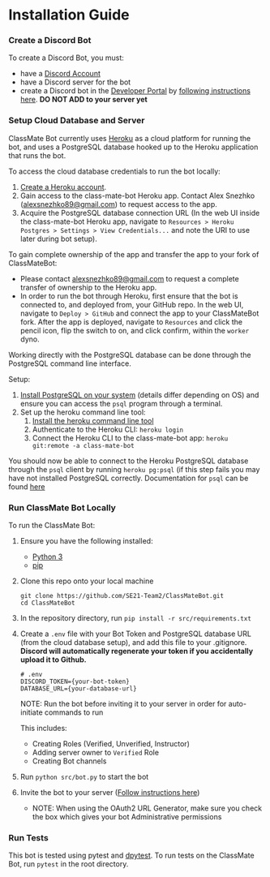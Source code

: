 # Installation Guide 
### Create a Discord Bot
To create a Discord Bot, you must:
* have a [Discord Account](https://discord.com/login)
* have a Discord server for the bot
* create a Discord bot in the [Developer Portal](https://discord.com/developers/applications) by [following instructions here](https://realpython.com/how-to-make-a-discord-bot-python/). **DO NOT ADD to your server yet**

### Setup Cloud Database and Server
ClassMate Bot currently uses [Heroku](https://www.heroku.com/) as a cloud platform for running the bot, and uses a PostgreSQL database hooked up to the Heroku application that runs the bot.

To access the cloud database credentials to run the bot locally:
1. [Create a Heroku account](https://signup.heroku.com/login).
2. Gain access to the class-mate-bot Heroku app. Contact Alex Snezhko (alexsnezhko89@gmail.com) to request access to the app.
3. Acquire the PostgreSQL database connection URL (In the web UI inside the class-mate-bot Heroku app, navigate to `Resources > Heroku Postgres > Settings > View Credentials...` and note the URI to use later during bot setup).

To gain complete ownership of the app and transfer the app to your fork of ClassMateBot:
 - Please contact alexsnezhko89@gmail.com to request a complete transfer of ownership to the Heroku app.
 - In order to run the bot through Heroku, first ensure that the bot is connected to, and deployed from, your GitHub repo. In the web UI, navigate to `Deploy > GitHub` and connect the app to your ClassMateBot fork. After the app is deployed, navigate to `Resources` and click the pencil icon, flip the switch to on, and click confirm, within the `worker` dyno.

Working directly with the PostgreSQL database can be done through the PostgreSQL command line interface.

Setup:
1. [Install PostgreSQL on your system](https://www.postgresql.org/download/) (details differ depending on OS) and ensure you can access the `psql` program through a terminal.
2. Set up the heroku command line tool:
   1. [Install the heroku command line tool](https://devcenter.heroku.com/articles/heroku-cli)
   2. Authenticate to the Heroku CLI: `heroku login`
   3. Connect the Heroku CLI to the class-mate-bot app: `heroku git:remote -a class-mate-bot`

You should now be able to connect to the Heroku PostgreSQL database through the `psql` client by running `heroku pg:psql` (if this step fails you may have not installed PostgreSQL correctly. Documentation for `psql` can be found [here](https://www.postgresql.org/docs/13/app-psql.html)


### Run ClassMate Bot Locally
To run the ClassMate Bot:
1. Ensure you have the following installed:
    * [Python 3](https://www.python.org/downloads/) 
    * [pip](https://pip.pypa.io/en/stable/installation/)
2. Clone this repo onto your local machine
    ```
    git clone https://github.com/SE21-Team2/ClassMateBot.git
    cd ClassMateBot
    ```
3. In the repository directory, run `pip install -r src/requirements.txt`
4. Create a `.env` file with your Bot Token and PostgreSQL database URL (from the cloud database setup), and add this file to your .gitignore.  
 **Discord will automatically regenerate your token if you accidentally upload it to Github.**
    ```
    # .env
    DISCORD_TOKEN={your-bot-token}
    DATABASE_URL={your-database-url}
    ```

    NOTE: Run the bot before inviting it to your server in order for auto-initiate commands to run
    
    This includes:
    * Creating Roles (Verified, Unverified, Instructor)
    * Adding server owner to `Verified` Role
    * Creating Bot channels
5. Run `python src/bot.py` to start the bot
6. Invite the bot to your server ([Follow instructions here](https://realpython.com/how-to-make-a-discord-bot-python/))
    * NOTE:  When using the OAuth2 URL Generator, make sure you check the box which gives your bot Administrative permissions






### Run Tests
This bot is tested using pytest and [dpytest](https://dpytest.readthedocs.io/en/latest/index.html). To run tests on the ClassMate Bot, run `pytest` in the root directory.
